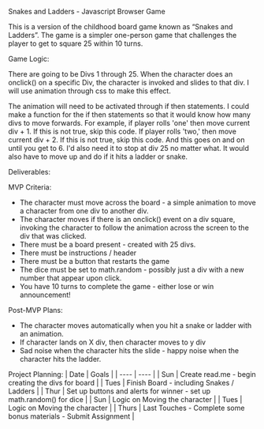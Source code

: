 Snakes and Ladders - Javascript Browser Game

This is a version of the childhood board game known as “Snakes and Ladders”. The game is a simpler one-person game that challenges the player to get to square 25 within 10 turns.

Game Logic:

There are going to be Divs 1 through 25. When the character does an onclick() on a specific Div, the character is invoked and slides to that div. I will use animation through css to make this effect.

The animation will need to be activated through if then statements. I could make a function for the if then statements so that it would know how many divs to move forwards. For example, if player rolls 'one' then move current div + 1. If this is not true, skip this code. If player rolls 'two,' then move current div + 2. If this is not true, skip this code. And this goes on and on until you get to 6. I'd also need it to stop at div 25 no matter what. It would also have to move up and do if it hits a ladder or snake.

Deliverables:

MVP Criteria:
- The character must move across the board - a simple animation to move a character from one div to another div.
- The character moves if there is an onclick() event on a div square, invoking the character to follow the animation across the screen to the div that was clicked.
- There must be a board present - created with 25 divs.
- There must be instructions / header
- There must be a button that restarts the game
- The dice must be set to math.random - possibly just a div with a new number that appear upon click.
- You have 10 turns to complete the game - either lose or win announcement!

Post-MVP Plans:
- The character moves automatically when you hit a snake or ladder with an animation.
- If character lands on X div, then character moves to y div
- Sad noise when the character hits the slide - happy noise when the character hits the ladder.

Project Planning:
| Date | Goals |
| ---- | ---- |
| Sun | Create read.me - begin creating the divs for board |
| Tues | Finish Board - including Snakes / Ladders |
| Thur | Set up buttons and alerts for winner - set up math.random() for dice |
| Sun | Logic on Moving the character |
| Tues | Logic on Moving the character |
| Thurs | Last Touches - Complete some bonus materials - Submit Assignment |